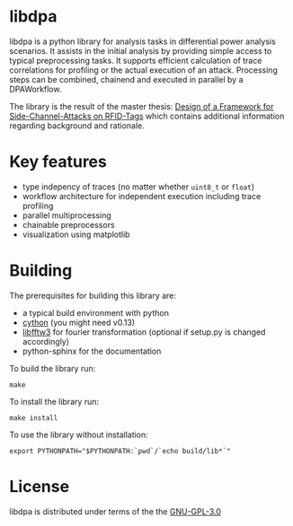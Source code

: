 libdpa
======

libdpa is a python library for analysis tasks in differential power analysis
scenarios. It assists in the initial analysis by providing simple access to
typical preprocessing tasks. It supports efficient calculation of trace
correlations for profiling or the actual execution of an attack. Processing
steps can be combined, chainend and executed in parallel by a DPAWorkflow.

The library is the result of the master thesis:
[Design of a Framework for Side-Channel-Attacks on RFID-Tags](https://itooktheredpill.irgendwo.org/2010/side-channel-analysis-on-rfid-tags/)
which contains additional information regarding background and rationale.

Key features
============
 * type indepency of traces (no matter whether `uint8_t` or `float`)
 * workflow architecture for independent execution including trace profiling
 * parallel multiprocessing
 * chainable preprocessors
 * visualization using matplotlib

Building
========
The prerequisites for building this library are:

 * a typical build environment with python
 * [cython](http://www.cython.org/) (you might need v0.13)
 * [libfftw3](http://www.fftw.org/) for fourier transformation
   (optional if setup.py is changed accordingly)
 * python-sphinx for the documentation

To build the library run:

    make

To install the library run:

    make install

To use the library without installation:

    export PYTHONPATH="$PYTHONPATH:`pwd`/`echo build/lib*`"

License
=======

libdpa is distributed under terms of the the [GNU-GPL-3.0](http://www.gnu.org/licenses/gpl.html)
